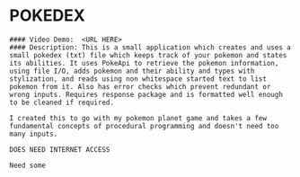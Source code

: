 # POKEDEX
    #### Video Demo:  <URL HERE>
    #### Description: This is a small application which creates and uses a small pokedex (txt) file which keeps track of your pokemon and states its abilities. It uses PokeApi to retrieve the pokemon information, using file I/O, adds pokemon and their ability and types with stylization, and reads using non whitespace started text to list pokemon from it. Also has error checks which prevent redundant or wrong inputs. Requires response package and is formatted well enough to be cleaned if required.

    I created this to go with my pokemon planet game and takes a few fundamental concepts of procedural programming and doesn't need too many inputs.

    DOES NEED INTERNET ACCESS

    Need some